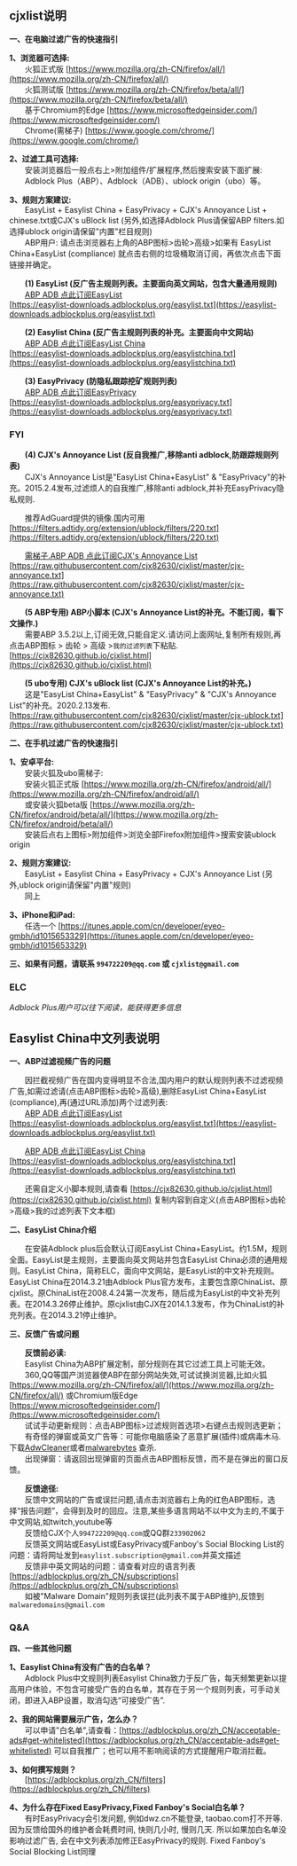 
**cjxlist说明**<br>
----
**一、在电脑过滤广告的快速指引**<br>

**1、浏览器可选择:**<br>
&emsp;&emsp;火狐正式版 [https://www.mozilla.org/zh-CN/firefox/all/](https://www.mozilla.org/zh-CN/firefox/all/) <br>
&emsp;&emsp;火狐测试版 [https://www.mozilla.org/zh-CN/firefox/beta/all/](https://www.mozilla.org/zh-CN/firefox/beta/all/)<br>
&emsp;&emsp;基于Chromium的Edge [https://www.microsoftedgeinsider.com/](https://www.microsoftedgeinsider.com/)<br>
&emsp;&emsp;Chrome(需梯子) [https://www.google.com/chrome/](https://www.google.com/chrome/)<br>

**2、过滤工具可选择:**<br>
&emsp;&emsp;安装浏览器后一般点右上>附加组件/扩展程序,然后搜索安装下面扩展:<br>
&emsp;&emsp;Adblock Plus（ABP）、Adblock（ADB）、ublock origin（ubo）等。<br>

**3、规则方案建议:** <br>
&emsp;&emsp;EasyList + Easylist China + EasyPrivacy + CJX's Annoyance List + chinese.txt或CJX's uBlock list (另外,如选择Adblock Plus请保留ABP filters.如选择ublock origin请保留"内置"栏目规则)<br>
&emsp;&emsp;ABP用户: 请点击浏览器右上角的ABP图标>齿轮>高级>如果有 EasyList China+EasyList (compliance) 就点击右侧的垃圾桶取消订阅，再依次点击下面链接并确定。

&emsp;&emsp;**(1) EasyList (反广告主规则列表。主要面向英文网站，包含大量通用规则)**<br>
&emsp;&emsp;[ABP ADB 点此订阅EasyList](https://subscribe.adblockplus.org?location=https://easylist-downloads.adblockplus.org/easylist.txt&title=EasyList "EasyList")<br>
[https://easylist-downloads.adblockplus.org/easylist.txt](https://easylist-downloads.adblockplus.org/easylist.txt)<br>

&emsp;&emsp;**(2) Easylist China (反广告主规则列表的补充。主要面向中文网站)**<br>
&emsp;&emsp;[ABP ADB 点此订阅EasyList China](https://subscribe.adblockplus.org?location=https://easylist-downloads.adblockplus.org/easylistchina.txt&title=EasyList%20China "EasyList China")<br>
[https://easylist-downloads.adblockplus.org/easylistchina.txt](https://easylist-downloads.adblockplus.org/easylistchina.txt)<br>

&emsp;&emsp;**(3) EasyPrivacy (防隐私跟踪挖矿规则列表)**<br>
&emsp;&emsp;[ABP ADB 点此订阅EasyPrivacy](https://subscribe.adblockplus.org?location=https://easylist-downloads.adblockplus.org/easyprivacy.txt&title=EasyPrivacy "EasyPrivacy")<br>
[https://easylist-downloads.adblockplus.org/easyprivacy.txt](https://easylist-downloads.adblockplus.org/easyprivacy.txt)<br>

### FYI

&emsp;&emsp;**(4) CJX's Annoyance List (反自我推广,移除anti adblock,防跟踪规则列表)**<br>
&emsp;&emsp;CJX's Annoyance List是"EasyList China+EasyList" & "EasyPrivacy"的补充。2015.2.4发布,过滤烦人的自我推广,移除anti adblock,并补充EasyPrivacy隐私规则.<br>

&emsp;&emsp;推荐AdGuard提供的镜像.国内可用 <br>
[https://filters.adtidy.org/extension/ublock/filters/220.txt](https://filters.adtidy.org/extension/ublock/filters/220.txt)<br>

&emsp;&emsp;[需梯子.ABP ADB 点此订阅CJX's Annoyance List](https://subscribe.adblockplus.org?location=https://raw.githubusercontent.com/cjx82630/cjxlist/master/cjx-annoyance.txt&title=CJX "CJX's Annoyance List")<br> 
[https://raw.githubusercontent.com/cjx82630/cjxlist/master/cjx-annoyance.txt](https://raw.githubusercontent.com/cjx82630/cjxlist/master/cjx-annoyance.txt)<br>

&emsp;&emsp;**(5 ABP专用) ABP小脚本 (CJX's Annoyance List的补充。不能订阅，看下文操作.)**<br>
&emsp;&emsp;需要ABP 3.5.2以上,订阅无效,只能自定义.请访问上面网址,复制所有规则,再点击ABP图标 > 齿轮 > 高级 >`我的过滤列表`下粘贴.<br>
[https://cjx82630.github.io/cjxlist.html](https://cjx82630.github.io/cjxlist.html) <br>

&emsp;&emsp;**(5 ubo专用) CJX's uBlock list (CJX's Annoyance List的补充。)**<br>
&emsp;&emsp;这是"EasyList China+EasyList" & "EasyPrivacy" & "CJX's Annoyance List"的补充。2020.2.13发布.<br>
[https://raw.githubusercontent.com/cjx82630/cjxlist/master/cjx-ublock.txt](https://raw.githubusercontent.com/cjx82630/cjxlist/master/cjx-ublock.txt) <br>

**二、在手机过滤广告的快速指引**<br>

**1、安卓平台:**<br>
&emsp;&emsp;安装火狐及ubo需梯子:<br>
&emsp;&emsp;安装火狐正式版 [https://www.mozilla.org/zh-CN/firefox/android/all/](https://www.mozilla.org/zh-CN/firefox/android/all/)<br>
&emsp;&emsp;或安装火狐beta版 [https://www.mozilla.org/zh-CN/firefox/android/beta/all/](https://www.mozilla.org/zh-CN/firefox/android/beta/all/) <br>
&emsp;&emsp;安装后点右上图标>附加组件>浏览全部Firefox附加组件>搜索安装ublock origin<br>

**2、规则方案建议:**<br>
&emsp;&emsp;EasyList + Easylist China + EasyPrivacy + CJX's Annoyance List (另外,ublock origin请保留"内置"规则)<br>
&emsp;&emsp;同上<br>

**3、iPhone和iPad:**<br>
&emsp;&emsp;任选一个 [https://itunes.apple.com/cn/developer/eyeo-gmbh/id1015653329](https://itunes.apple.com/cn/developer/eyeo-gmbh/id1015653329)<br>

**三、如果有问题，请联系 `994722209@qq.com` 或 `cjxlist@gmail.com`**  <br>


### ELC
*Adblock Plus用户可以往下阅读，能获得更多信息*<br>

**Easylist China中文列表说明**<br>
----
**一、ABP过滤视频广告的问题**<br>

&emsp;&emsp;因拦截视频广告在国内变得明显不合法,国内用户的默认规则列表不过滤视频广告,如需过滤请(点击ABP图标>齿轮>高级),删除EasyList China+EasyList (compliance),再(通过URL添加)两个过滤列表: <br>
 &emsp;&emsp;[ABP ADB 点此订阅EasyList](https://subscribe.adblockplus.org?location=https://easylist-downloads.adblockplus.org/easylist.txt&title=EasyList "EasyList")  <br>
 [https://easylist-downloads.adblockplus.org/easylist.txt](https://easylist-downloads.adblockplus.org/easylist.txt)<br>

 &emsp;&emsp;[ABP ADB 点此订阅EasyList China](https://subscribe.adblockplus.org?location=https://easylist-downloads.adblockplus.org/easylistchina.txt&title=EasyList%20China "EasyList China")   <br>
 [https://easylist-downloads.adblockplus.org/easylistchina.txt](https://easylist-downloads.adblockplus.org/easylistchina.txt)<br>

&emsp;&emsp;还需自定义小脚本规则,请查看 [https://cjx82630.github.io/cjxlist.html](https://cjx82630.github.io/cjxlist.html) 复制内容到自定义(点击ABP图标>齿轮>高级>我的过滤列表下文本框)<br>

**二、EasyList China介绍**<br>

&emsp;&emsp;在安装Adblock plus后会默认订阅EasyList China+EasyList。约1.5M，规则全面。EasyList是主规则，主要面向英文网站并包含EasyList China必须的通用规则。EasyList China，简称ELC，面向中文网站，是EasyList的中文补充规则。EasyList China在2014.3.21由Adblock Plus官方发布，主要包含原ChinaList、原cjxlist。原ChinaList在2008.4.24第一次发布，随后成为EasyList的中文补充列表。在2014.3.26停止维护。原cjxlist由CJX在2014.1.3发布，作为ChinaList的补充列表。在2014.3.21停止维护。<br>

**三、反馈广告或问题**<br>

&emsp;&emsp;**反馈前必读:**  <br>
&emsp;&emsp;Easylist China为ABP扩展定制，部分规则在其它过滤工具上可能无效。<br>
&emsp;&emsp;360,QQ等国产浏览器使ABP在部分网站失效,可试试换浏览器,比如火狐 [https://www.mozilla.org/zh-CN/firefox/all/](https://www.mozilla.org/zh-CN/firefox/all/) 或Chromium版Edge [https://www.microsoftedgeinsider.com/](https://www.microsoftedgeinsider.com/)<br>
&emsp;&emsp;试试手动更新规则：点击ABP图标>过滤规则首选项>右键点击规则选更新；<br>
&emsp;&emsp;有奇怪的弹窗或英文广告等：可能你电脑感染了恶意扩展(插件)或病毒木马.下载[AdwCleaner](http://www.bleepingcomputer.com/download/adwcleaner/)或者[malwarebytes](http://www.malwarebytes.org/antimalware/) 查杀. <br>
&emsp;&emsp;出现弹窗：请返回出现弹窗的页面点击ABP图标反馈，而不是在弹出的窗口反馈。<br>

&emsp;&emsp;**反馈途径:**  <br>
&emsp;&emsp;反馈中文网站的广告或误拦问题,请点击浏览器右上角的红色ABP图标，选择“报告问题”，会得到及时的回应。注意,某些多语言网站不以中文为主的,不属于中文网站,如twitch,youtube等 <br>
&emsp;&emsp;反馈给CJX个人`994722209@qq.com`或QQ群`233902062` <br>
&emsp;&emsp;反馈英文网站或EasyList或EasyPrivacy或Fanboy's Social Blocking List的问题：请将网址发到`easylist.subscription@gmail.com`并英文描述<br>
&emsp;&emsp;反馈非中英文网站的问题：请查看对应的语言列表[https://adblockplus.org/zh_CN/subscriptions](https://adblockplus.org/zh_CN/subscriptions)<br>
&emsp;&emsp;如被"Malware Domain"规则列表误拦(此列表不属于ABP维护),反馈到`malwaredomains@gmail.com`  <br>

### Q&A

**四、一些其他问题**<br>

**1、Easylist China有没有广告的白名单？**<br>
&emsp;&emsp;Adblock Plus中文规则列表Easylist China致力于反广告，每天频繁更新以提高用户体验，不包含可接受广告的白名单，其存在于另一个规则列表，可手动关闭，即进入ABP设置，取消勾选“可接受广告”.<br>

**2、我的网站需要展示广告，怎么办？**<br>
&emsp;&emsp;可以申请"白名单",请查看：[https://adblockplus.org/zh_CN/acceptable-ads#get-whitelisted](https://adblockplus.org/zh_CN/acceptable-ads#get-whitelisted)  可以自我推广；也可以用不影响阅读的方式提醒用户取消拦截。<br>

**3、如何撰写规则？**<br>
&emsp;&emsp;[https://adblockplus.org/zh_CN/filters](https://adblockplus.org/zh_CN/filters)<br>

**4、为什么存在Fixed EasyPrivacy,Fixed Fanboy's Social白名单？**<br>
&emsp;&emsp;有时EasyPrivacy会引发问题, 例如dwz.cn不能登录, taobao.com打不开等. 因为反馈给国外的维护者会耗费时间, 快则几小时, 慢则几天. 所以如果加白名单没影响过滤广告, 会在中文列表添加修正EasyPrivacy的规则.  Fixed Fanboy's Social Blocking List同理<br>
